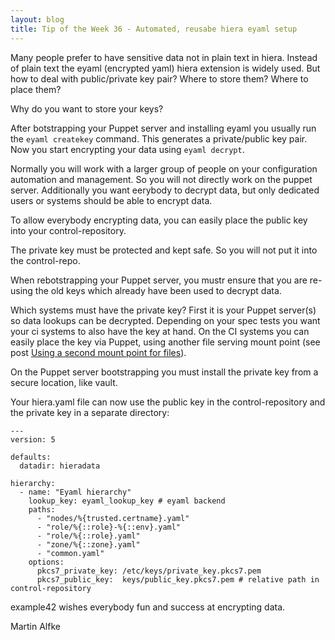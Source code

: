 ```yaml
---
layout: blog
title: Tip of the Week 36 - Automated, reusabe hiera eyaml setup
---
```


Many people prefer to have sensitive data not in plain text in hiera. Instead of plain text the eyaml (encrypted yaml) hiera extension is widely used.
But how to deal with public/private key pair? Where to store them? Where to place them?

Why do you want to store your keys?

After botstrapping your Puppet server and installing eyaml you usually run the ```eyaml createkey``` command. This generates a private/public key pair.
Now you start encrypting your data using ```eyaml decrypt```.

Normally you will work with a larger group of people on your configuration automation and management. So you will not directly work on the puppet server.
Additionally you want eerybody to decrypt data, but only dedicated users or systems should be able to encrypt data.

To allow everybody encrypting data, you can easily place the public key into your control-repository.

The private key must be protected and kept safe. So you will not put it into the control-repo.

When rebotstrapping your Puppet server, you mustr ensure that you are re-using the old keys which already have been used to decrypt data.

Which systems must have the private key? First it is your Puppet server(s) so data lookups can be decrypted. Depending on your spec tests you want your ci systems to also have the key at hand.
On the CI systems you can easily place the key via Puppet, using another file serving mount point (see post [Using a second mount point for files](https://www.example42.com/2017/03/13/second_mount_point/)).

On the Puppet server bootstrapping you must install the private key from a secure location, like vault.

Your hiera.yaml file can now use the public key in the control-repository and the private key in a separate directory:

    ---
    version: 5

    defaults:
      datadir: hieradata

    hierarchy:
      - name: "Eyaml hierarchy"
        lookup_key: eyaml_lookup_key # eyaml backend
        paths:
          - "nodes/%{trusted.certname}.yaml"
          - "role/%{::role}-%{::env}.yaml"
          - "role/%{::role}.yaml"
          - "zone/%{::zone}.yaml"
          - "common.yaml"
        options:
          pkcs7_private_key: /etc/keys/private_key.pkcs7.pem
          pkcs7_public_key:  keys/public_key.pkcs7.pem # relative path in control-repository

example42 wishes everybody fun and success at encrypting data.

Martin Alfke

